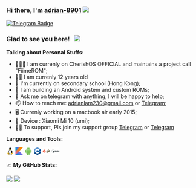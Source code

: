 ### Hi there, I'm <a href="https://github.com/adrian-8901" target="_blank"> adrian-8901</a> <img src="https://media.giphy.com/media/hvRJCLFzcasrR4ia7z/giphy.gif" width="25px">

[![Telegram Badge](https://img.shields.io/badge/-Telegram-0088cc?style=flat-square&logo=Telegram&logoColor=white)](https://t.me/P4042)

### Glad to see you here! &nbsp; ![](https://visitor-badge.glitch.me/badge?page_id=adrian-8901.adrian-8901)

**Talking about Personal Stuffs:**

- 👨🏻‍💻 I am currenly on CherishOS OFFICIAL and maintains a project call "FiimeROM";
- 👦🏼 I am currenly 12 years old
- 🚀 I'm currently on secondary school (Hong Kong);
- 🌱 I am building an Android system and custom ROMs;
- 💬 Ask me on telegram with anything, I will be happy to help;
- 📫 How to reach me: adrianlam230@gmail.com or [Telegram](https://t.me/P4042);
- 🖥 Currenly working on a macbook air early 2015;
- 📱 Device : Xiaomi Mi 10 (umi);
- 💪🏻 To support, Pls join my support group [Telegram](https://t.me/fiimerom) or [Telegram](https://t.me/cherishumi)

**Languages and Tools:**  

<code><img height="20" src="https://raw.githubusercontent.com/github/explore/80688e429a7d4ef2fca1e82350fe8e3517d3494d/topics/linux/linux.png"></code>
<code><img height="20" src="https://raw.githubusercontent.com/github/explore/80688e429a7d4ef2fca1e82350fe8e3517d3494d/topics/kotlin/kotlin.png"></code>
<code><img height="20" src="https://raw.githubusercontent.com/github/explore/80688e429a7d4ef2fca1e82350fe8e3517d3494d/topics/android/android.png"></code>
<code><img height="20" src="https://raw.githubusercontent.com/github/explore/80688e429a7d4ef2fca1e82350fe8e3517d3494d/topics/cpp/cpp.png"></code>
<code><img height="20" src="https://raw.githubusercontent.com/github/explore/80688e429a7d4ef2fca1e82350fe8e3517d3494d/topics/git/git.png"></code>
<code><img height="20" src="https://raw.githubusercontent.com/github/explore/80688e429a7d4ef2fca1e82350fe8e3517d3494d/topics/bash/bash.png"></code>


📈 **My GitHub Stats:**

<p>
  <img height="180em" src="https://github-readme-stats.vercel.app/api?username=adrian-8901&show_icons=true&hide_border=true&&count_private=true&include_all_commits=true" />
  <img height="180em" src="https://github-readme-stats.vercel.app/api/top-langs/?username=adrian-8901&exclude_repo=CherishOS&show_icons=true&hide_border=true&layout=compact&langs_count=8"/>
</p>
